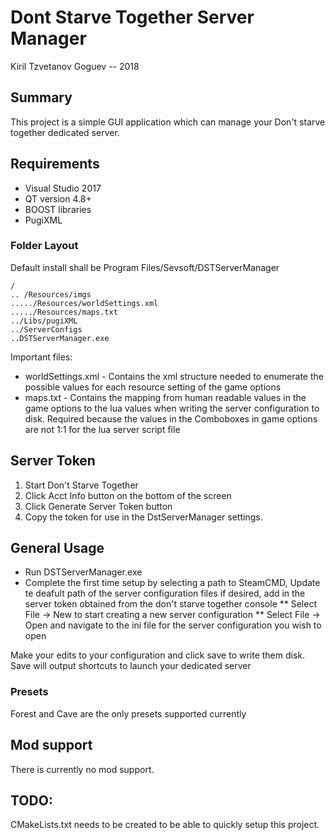 # Dont Starve Together Server Manager
Kiril Tzvetanov Goguev -- 2018

## Summary

This project is a simple GUI application which can manage your Don't starve together dedicated server.

## Requirements

* Visual Studio 2017
* QT version 4.8+
* BOOST libraries
* PugiXML

### Folder Layout

Default install shall be Program Files/Sevsoft/DSTServerManager

```
/
.. /Resources/imgs
...../Resources/worldSettings.xml
...../Resources/maps.txt
../Libs/pugiXML
../ServerConfigs
..DSTServerManager.exe
```

Important files:
* worldSettings.xml - Contains the xml structure needed to enumerate the possible values for each resource setting of the game options
* maps.txt - Contains the mapping from human readable values in the game options to the lua values when writing the server configuration to disk. Required because the values in the Comboboxes in game options are not 1:1 for the lua server script file

## Server Token

1. Start Don't Starve Together
2. Click Acct Info button on the bottom of the screen
3. Click Generate Server Token button
4. Copy the token for use in the DstServerManager settings.
 

## General Usage

* Run DSTServerManager.exe
* Complete the first time setup by selecting a path to SteamCMD, Update te deafult path of the server configuration files if desired, add in the server token obtained from the don't starve together console
** Select File -> New to start creating a new server configuration
** Select File -> Open and navigate to the ini file for the server configuration you wish to open

Make your edits to your configuration and click save to write them disk. Save will output shortcuts to launch your dedicated server

### Presets

 Forest and Cave are the only presets supported currently
 
## Mod support
 
 There is currently no mod support.

## TODO:
CMakeLists.txt needs to be created to be able to quickly setup this project.

